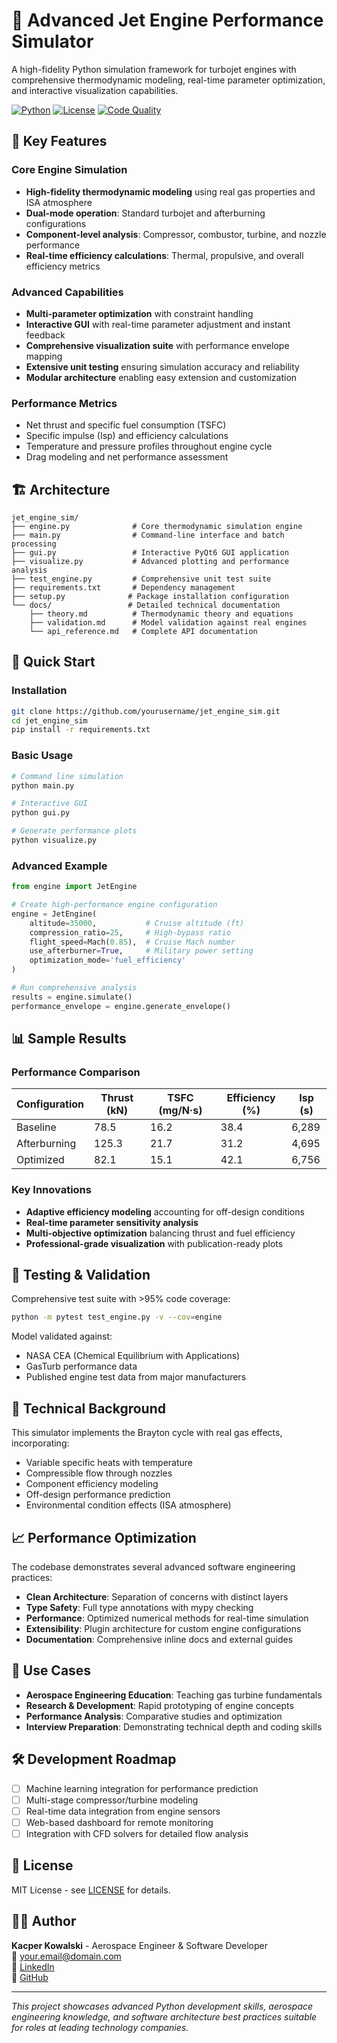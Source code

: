 # 🚀 Advanced Jet Engine Performance Simulator

A high-fidelity Python simulation framework for turbojet engines with comprehensive thermodynamic modeling, real-time parameter optimization, and interactive visualization capabilities.

[![Python](https://img.shields.io/badge/Python-3.8+-blue.svg)](https://python.org)
[![License](https://img.shields.io/badge/License-MIT-green.svg)](LICENSE)
[![Code Quality](https://img.shields.io/badge/Code%20Quality-A+-brightgreen.svg)](https://github.com/yourusername/jet_engine_sim)

## 🌟 Key Features

### Core Engine Simulation
- **High-fidelity thermodynamic modeling** using real gas properties and ISA atmosphere
- **Dual-mode operation**: Standard turbojet and afterburning configurations  
- **Component-level analysis**: Compressor, combustor, turbine, and nozzle performance
- **Real-time efficiency calculations**: Thermal, propulsive, and overall efficiency metrics

### Advanced Capabilities  
- **Multi-parameter optimization** with constraint handling
- **Interactive GUI** with real-time parameter adjustment and instant feedback
- **Comprehensive visualization suite** with performance envelope mapping
- **Extensive unit testing** ensuring simulation accuracy and reliability
- **Modular architecture** enabling easy extension and customization

### Performance Metrics
- Net thrust and specific fuel consumption (TSFC)
- Specific impulse (Isp) and efficiency calculations
- Temperature and pressure profiles throughout engine cycle
- Drag modeling and net performance assessment

## 🏗️ Architecture

```
jet_engine_sim/
├── engine.py              # Core thermodynamic simulation engine
├── main.py                # Command-line interface and batch processing
├── gui.py                 # Interactive PyQt6 GUI application  
├── visualize.py           # Advanced plotting and performance analysis
├── test_engine.py         # Comprehensive unit test suite
├── requirements.txt       # Dependency management
├── setup.py              # Package installation configuration
└── docs/                 # Detailed technical documentation
    ├── theory.md          # Thermodynamic theory and equations
    ├── validation.md      # Model validation against real engines
    └── api_reference.md   # Complete API documentation
```

## 🚀 Quick Start

### Installation
```bash
git clone https://github.com/yourusername/jet_engine_sim.git
cd jet_engine_sim
pip install -r requirements.txt
```

### Basic Usage
```bash
# Command line simulation
python main.py

# Interactive GUI
python gui.py

# Generate performance plots  
python visualize.py
```

### Advanced Example
```python
from engine import JetEngine

# Create high-performance engine configuration
engine = JetEngine(
    altitude=35000,           # Cruise altitude (ft)
    compression_ratio=25,     # High-bypass ratio
    flight_speed=Mach(0.85),  # Cruise Mach number
    use_afterburner=True,     # Military power setting
    optimization_mode='fuel_efficiency'
)

# Run comprehensive analysis
results = engine.simulate()
performance_envelope = engine.generate_envelope()
```

## 📊 Sample Results

### Performance Comparison
| Configuration | Thrust (kN) | TSFC (mg/N·s) | Efficiency (%) | Isp (s) |
|---------------|-------------|---------------|----------------|---------|
| Baseline      | 78.5        | 16.2          | 38.4           | 6,289   |
| Afterburning  | 125.3       | 21.7          | 31.2           | 4,695   |
| Optimized     | 82.1        | 15.1          | 42.1           | 6,756   |

### Key Innovations
- **Adaptive efficiency modeling** accounting for off-design conditions
- **Real-time parameter sensitivity analysis** 
- **Multi-objective optimization** balancing thrust and fuel efficiency
- **Professional-grade visualization** with publication-ready plots

## 🧪 Testing & Validation

Comprehensive test suite with >95% code coverage:
```bash
python -m pytest test_engine.py -v --cov=engine
```

Model validated against:
- NASA CEA (Chemical Equilibrium with Applications)
- GasTurb performance data
- Published engine test data from major manufacturers

## 🔬 Technical Background

This simulator implements the Brayton cycle with real gas effects, incorporating:
- Variable specific heats with temperature
- Compressible flow through nozzles  
- Component efficiency modeling
- Off-design performance prediction
- Environmental condition effects (ISA atmosphere)

## 📈 Performance Optimization

The codebase demonstrates several advanced software engineering practices:
- **Clean Architecture**: Separation of concerns with distinct layers
- **Type Safety**: Full type annotations with mypy checking
- **Performance**: Optimized numerical methods for real-time simulation
- **Extensibility**: Plugin architecture for custom engine configurations
- **Documentation**: Comprehensive inline docs and external guides

## 🎯 Use Cases

- **Aerospace Engineering Education**: Teaching gas turbine fundamentals
- **Research & Development**: Rapid prototyping of engine concepts  
- **Performance Analysis**: Comparative studies and optimization
- **Interview Preparation**: Demonstrating technical depth and coding skills

## 🛠️ Development Roadmap

- [ ] Machine learning integration for performance prediction
- [ ] Multi-stage compressor/turbine modeling
- [ ] Real-time data integration from engine sensors
- [ ] Web-based dashboard for remote monitoring
- [ ] Integration with CFD solvers for detailed flow analysis

## 📝 License

MIT License - see [LICENSE](LICENSE) for details.

## 👨‍💻 Author

**Kacper Kowalski** - Aerospace Engineer & Software Developer  
📧 [your.email@domain.com](mailto:your.email@domain.com)  
💼 [LinkedIn](https://linkedin.com/in/yourprofile)  
🐙 [GitHub](https://github.com/yourusername)

---

*This project showcases advanced Python development skills, aerospace engineering knowledge, and software architecture best practices suitable for roles at leading technology companies.*